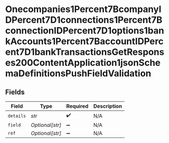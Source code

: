 # Onecompanies1Percent7BcompanyIDPercent7D1connections1Percent7BconnectionIDPercent7D1options1bankAccounts1Percent7BaccountIDPercent7D1bankTransactionsGetResponses200ContentApplication1jsonSchemaDefinitionsPushFieldValidation


## Fields

| Field              | Type               | Required           | Description        |
| ------------------ | ------------------ | ------------------ | ------------------ |
| `details`          | *str*              | :heavy_check_mark: | N/A                |
| `field`            | *Optional[str]*    | :heavy_minus_sign: | N/A                |
| `ref`              | *Optional[str]*    | :heavy_minus_sign: | N/A                |